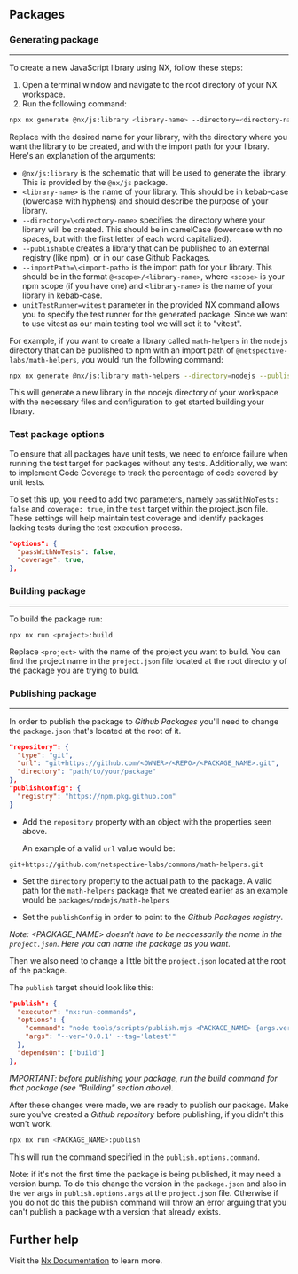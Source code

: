 ## Packages

### Generating package

---

To create a new JavaScript library using NX, follow these steps:

1. Open a terminal window and navigate to the root directory of your NX workspace.
2. Run the following command:

```bash
npx nx generate @nx/js:library <library-name> --directory=<directory-name> --unitTestRunner=vitest --publishable --importPath=<import-path>
```

Replace <library-name> with the desired name for your library, <directory-name> with the directory where you want the library to be created, and <import-path> with the import path for your library. Here's an explanation of the arguments:

- `@nx/js:library` is the schematic that will be used to generate the library. This is provided by the `@nx/js` package.
- `<library-name>` is the name of your library. This should be in kebab-case (lowercase with hyphens) and should describe the purpose of your library.
- `--directory=\<directory-name>` specifies the directory where your library will be created. This should be in camelCase (lowercase with no spaces, but with the first letter of each word capitalized).
- `--publishable` creates a library that can be published to an external registry (like npm), or in our case Github Packages.
- `--importPath=\<import-path>` is the import path for your library. This should be in the format `@<scope>/<library-name>`, where `<scope>` is your npm scope (if you have one) and `<library-name>` is the name of your library in kebab-case.
- `unitTestRunner=vitest` parameter in the provided NX command allows you to specify the test runner for the generated package. Since we want to use vitest as our main testing tool we will set it to "vitest".

For example, if you want to create a library called `math-helpers` in the `nodejs` directory that can be published to npm with an import path of `@netspective-labs/math-helpers`, you would run the following command:

```bash
npx nx generate @nx/js:library math-helpers --directory=nodejs --publishable --importPath=@netspective-labs/math-helpers
```

This will generate a new library in the nodejs directory of your workspace with the necessary files and configuration to get started building your library.

### Test package options

To ensure that all packages have unit tests, we need to enforce failure when running the test target for packages without any tests. Additionally, we want to implement Code Coverage to track the percentage of code covered by unit tests.

To set this up, you need to add two parameters, namely `passWithNoTests: false` and `coverage: true`, in the `test` target within the project.json file. These settings will help maintain test coverage and identify packages lacking tests during the test execution process.

```json
"options": {
  "passWithNoTests": false,
  "coverage": true,
},
```

### Building package

---

To build the package run:

```bash
npx nx run <project>:build
```

Replace `<project>` with the name of the project you want to build. You can find the project name in the `project.json` file located at the root directory of the package you are trying to build.

### Publishing package

---

In order to publish the package to _Github Packages_ you'll need to change the `package.json` that's located at the root of it.

```json
"repository": {
  "type": "git",
  "url": "git+https://github.com/<OWNER>/<REPO>/<PACKAGE_NAME>.git",
  "directory": "path/to/your/package"
},
"publishConfig": {
  "registry": "https://npm.pkg.github.com"
}
```

- Add the `repository` property with an object with the properties seen above.

  An example of a valid `url` value would be:

```
git+https://github.com/netspective-labs/commons/math-helpers.git
```

- Set the `directory` property to the actual path to the package. A valid path for the `math-helpers` package that we created earlier as an example would be `packages/nodejs/math-helpers`

- Set the `publishConfig` in order to point to the _Github Packages registry_.

_Note: <PACKAGE_NAME> doesn't have to be neccessarily the name in the `project.json`. Here you can name the package as you want._

Then we also need to change a little bit the `project.json` located at the root of the package.

The `publish` target should look like this:

```json
"publish": {
  "executor": "nx:run-commands",
  "options": {
    "command": "node tools/scripts/publish.mjs <PACKAGE_NAME> {args.ver} {args.tag}",
    "args": "--ver='0.0.1' --tag='latest'"
  },
  "dependsOn": ["build"]
},
```

_IMPORTANT: before publishing your package, run the build command for that package (see "Building" section above)._

After these changes were made, we are ready to publish our package. Make sure you've created a _Github repository_ before publishing, if you didn't this won't work.

```bash
npx nx run <PACKAGE_NAME>:publish
```

This will run the command specified in the `publish.options.command`.

Note: if it's not the first time the package is being published, it may need a version bump. To do this change the version in the `package.json` and also in the `ver` args in `publish.options.args` at the `project.json` file. Otherwise if you do not do this the publish command will throw an error arguing that you can't publish a package with a version that already exists.

## Further help

Visit the [Nx Documentation](https://nx.dev) to learn more.
